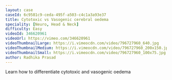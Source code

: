 ```yaml
---
layout: case
caseId: 6c9581c9-ceda-495f-a503-c4c1a3a93e37
title: Cytotoxic vs Vasogenic cerebral oedema
speciality: [Neuro, Head & Neck]
difficulty: Easy
videoId: 346620961
videoUrl: https://vimeo.com/346620961
videoThumbnailLarge: https://i.vimeocdn.com/video/796727960_640.jpg
videoThumbnailMedium: https://i.vimeocdn.com/video/796727960_200x150.jpg
videoThumbnailSmall: https://i.vimeocdn.com/video/796727960_100x75.jpg
author: Radhika Prasad
---
```


Learn how to differentiate cytotoxic and vasogenic oedema